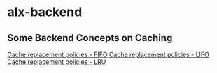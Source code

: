 # alx-backend

## Some Backend Concepts on Caching
[Cache replacement policies - FIFO](https://en.wikipedia.org/wiki/Cache_replacement_policies#First_In_First_Out_%28FIFO%29)
[Cache replacement policies - LIFO](https://en.wikipedia.org/wiki/Cache_replacement_policies#Last_In_First_Out_%28LIFO%29)
[Cache replacement policies - LRU](https://en.wikipedia.org/wiki/Cache_replacement_policies#Least_Recently_Used_%28LRU%29)

